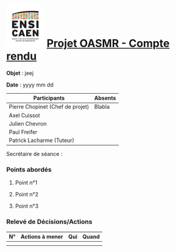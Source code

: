 <h1><img src="../img/ensicaen.png" width="100"> <a href="https://github.com/CCC-development-team/OASMR" style="text-align: center"> Projet OASMR - Compte rendu</a> </h1> 

**Objet** : jeej

**Date** : yyyy mm dd 

| Participants                     | Absents |
| -------------------------------- | ------- |
| Pierre Chopinet (Chef de projet) | Blabla  |
| Axel Cuissot                     |         |
| Julien Chevron                   |         |
| Paul Freifer                     |         |
| Patrick Lacharme (Tuteur)        |         |

Secrétaire de séance : 



### Points abordés

1.  Point n°1

2.  Point n°2

3.  Point n°3 



### Relevé de Décisions/Actions

| N°   | Actions à mener | Qui  | Quand |
| ---- | --------------- | ---- | ----- |
|      |                 |      |       |
|      |                 |      |       |

